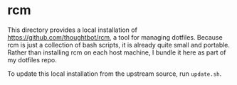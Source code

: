 # rcm

This directory provides a local installation of <https://github.com/thoughtbot/rcm>, a tool for managing dotfiles.
Because rcm is just a collection of bash scripts, it is already quite small and portable.
Rather than installing rcm on each host machine, I bundle it here as part of my dotfiles repo.

To update this local installation from the upstream source, run `update.sh`.
